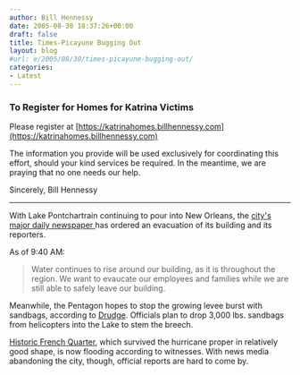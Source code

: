 ```yaml
---
author: Bill Hennessy
date: 2005-08-30 18:37:26+00:00
draft: false
title: Times-Picayune Bugging Out
layout: blog
#url: e/2005/08/30/times-picayune-bugging-out/
categories:
- Latest
---
```


### To Register for Homes for Katrina Victims


Please register at [https://katrinahomes.billhennessy.com](https://katrinahomes.billhennessy.com)

The information you provide will be used exclusively for coordinating this effort, should your kind services be required.  In the meantime, we are praying that no one needs our help.

Sincerely,
Bill Hennessy


* * *



With Lake Pontchartrain continuing to pour into New Orleans, the [city's major daily newspaper ](https://www.nola.com/newslogs/breakingtp/index.ssf?/mtlogs/nola_Times-Picayune/archives/2005_08.html#075048)has ordered an evacuation of its building and its reporters.

As of 9:40 AM:



> Water continues to rise around our building, as it is throughout the region. We want to evaucate our employees and families while we are still able to safely leave our building.



Meanwhile, the Pentagon hopes to stop the growing levee burst with sandbags, according to [Drudge](https://www.drudgereport.com).  Officials plan to drop  3,000 lbs. sandbags from helicopters into the Lake to stem the breech.

[Historic French Quarter](https://www.nola.com/weblogs/nola/index.ssf?/mtlogs/nola_nolaview/archives/2005_08.html#075134), which survived the hurricane proper in relatively good shape, is now flooding according to witnesses.  With news media abandoning the city, though, official reports are hard to come by.




